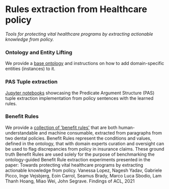 # Rules extraction from Healthcare policy
*Tools for protecting vital healthcare programs by extracting actionable knowledge from policy.*

### Ontology and Entity Lifting
We provide a [base ontology](ontology-and-lifting) and instructions on how to add domain-specific entities (instances) to it.

### PAS Tuple extraction
[Jupyter notebooks](spacy-extractor) showcasing the Predicate Argument Structure (PAS) tuple extraction implementation from policy sentences with the learned rules.

### Benefit Rules
We provide a [collection of 'benefit rules'](benefit_rules.json) that are both human-understandable and machine consumable, extracted from paragraphs from two dental policies.  Benefit Rules represent the conditions and values, defined in the ontology, that with domain experts curation and oversight can be used to flag discrepancies from policy in insurance claims. These ground truth Benefit Rules are used solely for the purpose of benchmarking the ontology-guided Benefit Rule extraction experiments presented in the paper: 
Towards protecting vital healthcare programs by extracting actionable knowledge from policy. Vanessa Lopez, Nagesh Yadav, Gabriele Picco, Inge Vejsbjerg, Eoin Carrol, Seamus Brady, Marco Luca Sbodio,  Lam Thanh Hoang, Miao Wei, John Segrave. Findings of ACL, 2021

